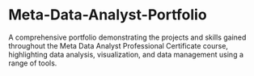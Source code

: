 # Meta-Data-Analyst-Portfolio
A comprehensive portfolio demonstrating the projects and skills gained throughout the Meta Data Analyst Professional Certificate course, highlighting data analysis, visualization, and data management using a range of tools.
